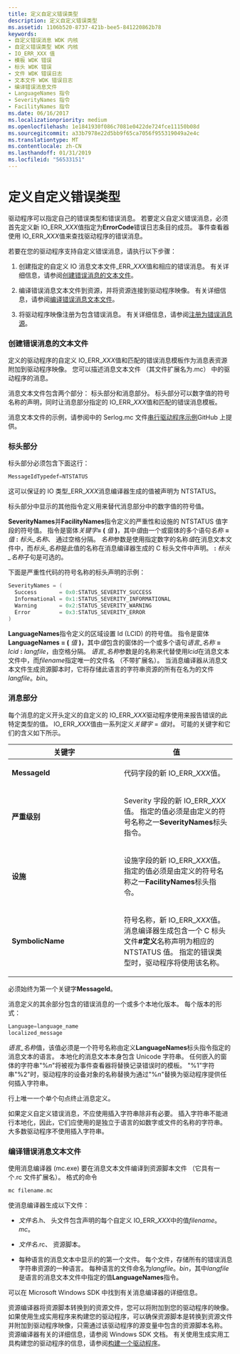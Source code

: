 ```yaml
---
title: 定义自定义错误类型
description: 定义自定义错误类型
ms.assetid: 1106b520-8737-421b-bee5-841220862b78
keywords:
- 自定义错误消息 WDK 内核
- 自定义错误类型 WDK 内核
- IO_ERR_XXX 值
- 模板 WDK 错误
- 标头 WDK 错误
- 文件 WDK 错误日志
- 文本文件 WDK 错误日志
- 编译错误消息文件
- LanguageNames 指令
- SeverityNames 指令
- FacilityNames 指令
ms.date: 06/16/2017
ms.localizationpriority: medium
ms.openlocfilehash: 1e1841930f086c7081e0422de724fce11150b08d
ms.sourcegitcommit: a33b7978e22d5bb9f65ca7056f955319049a2e4c
ms.translationtype: MT
ms.contentlocale: zh-CN
ms.lasthandoff: 01/31/2019
ms.locfileid: "56533151"
---
```

# <a name="defining-custom-error-types"></a>定义自定义错误类型





驱动程序可以指定自己的错误类型和错误消息。 若要定义自定义错误消息，必须首先定义新 IO\_ERR\_*XXX*值指定为**ErrorCode**错误日志条目的成员。 事件查看器使用 IO\_ERR\_*XXX*值来查找驱动程序的错误消息。

若要在您的驱动程序支持自定义错误消息，请执行以下步骤：

1.  创建指定的自定义 IO 消息文本文件\_ERR\_*XXX*值和相应的错误消息。 有关详细信息，请参阅[创建错误消息的文本文件](#ddk-creating-the-error-message-text-file-kg)。

2.  编译错误消息文本文件到资源，并将资源连接到驱动程序映像。 有关详细信息，请参阅[编译错误消息文本文件](#ddk-compiling-the-error-message-text-file-kg)。

3.  将驱动程序映像注册为包含错误消息。 有关详细信息，请参阅[注册为错误消息源](registering-as-a-source-of-error-messages.md)。

### <a href="" id="ddk-creating-the-error-message-text-file-kg"></a>创建错误消息的文本文件

定义的驱动程序的自定义 IO\_ERR\_*XXX*值和匹配的错误消息模板作为消息表资源附加到驱动程序映像。 您可以描述消息文本文件 （其文件扩展名为.mc） 中的驱动程序的消息。

消息文本文件包含两个部分： 标头部分和消息部分。 标头部分可以数字值的符号名称的声明，同时让消息部分指定的 IO\_ERR\_*XXX*值和匹配的错误消息模板。

消息文本文件的示例，请参阅中的 Serlog.mc 文件[串行驱动程序示例](https://go.microsoft.com/fwlink/p/?LinkId=617962)GitHub 上提供。

### <a name="header-section"></a>标头部分

标头部分必须包含下面这行：

```cpp
MessageIdTypedef=NTSTATUS
```

这可以保证的 IO 类型\_ERR\_*XXX*消息编译器生成的值被声明为 NTSTATUS。

标头部分中显示的其他指令定义用来替代消息部分中的数字值的符号值。

**SeverityNames**并**FacilityNames**指令定义的严重性和设施的 NTSTATUS 值字段的符号值。 指令是窗体<em>关键字</em>**= (** *值* **)**，其中*值*由一个或窗体的多个语句*名称* **=** *值* **:** *标头\_名称*、 通过空格分隔。 *名称*参数是使用指定数字的名称*值*在消息文本文件中，而*标头\_名称*是此值的名称在消息编译器生成的 C 标头文件中声明。 **:** *标头\_名称*子句是可选的。

下面是严重性代码的符号名称的标头声明的示例：

```cpp
SeverityNames = (
  Success       = 0x0:STATUS_SEVERITY_SUCCESS
  Informational = 0x1:STATUS_SEVERITY_INFORMATIONAL
  Warning       = 0x2:STATUS_SEVERITY_WARNING
  Error         = 0x3:STATUS_SEVERITY_ERROR
)
```

**LanguageNames**指令定义的区域设置 Id (LCID) 的符号值。 指令是窗体**LanguageNames = (** *值* **)**，其中*值*包含的窗体的一个或多个语句*语言\_名称* **=** *lcid* **:** *langfile*，由空格分隔。 *语言\_名称*参数是的名称来代替使用*lcid*在消息文本文件中，而*filename*指定唯一的文件名 （不带扩展名）。 当消息编译器从消息文本文件生成资源脚本时，它将存储此语言的字符串资源的所有在名为的文件*langfile*。*bin*。

### <a name="message-section"></a>消息部分

每个消息的定义开头定义的自定义的 IO\_ERR\_*XXX*驱动程序使用来报告错误的此特定类型的值。 IO\_ERR\_*XXX*值由一系列定义*关键字* = *值*对。 可能的关键字和它们的含义如下所示。

<table>
<colgroup>
<col width="50%" />
<col width="50%" />
</colgroup>
<thead>
<tr class="header">
<th>关键字</th>
<th>值</th>
</tr>
</thead>
<tbody>
<tr class="odd">
<td><p><strong>MessageId</strong></p></td>
<td><p>代码字段的新 IO_ERR_<em>XXX</em>值。</p></td>
</tr>
<tr class="even">
<td><p><strong>严重级别</strong></p></td>
<td><p>Severity 字段的新 IO_ERR_<em>XXX</em>值。 指定的值必须是由定义的符号名称之一<strong>SeverityNames</strong>标头指令。</p></td>
</tr>
<tr class="odd">
<td><p><strong>设施</strong></p></td>
<td><p>设施字段的新 IO_ERR_<em>XXX</em>值。 指定的值必须是由定义的符号名称之一<strong>FacilityNames</strong>标头指令。</p></td>
</tr>
<tr class="even">
<td><p><strong>SymbolicName</strong></p></td>
<td><p>符号名称，新 IO_ERR_<em>XXX</em>值。 消息编译器生成包含一个 C 标头文件<strong>#定义</strong>名称声明为相应的 NTSTATUS 值。 指定的错误类型时，驱动程序将使用该名称。</p></td>
</tr>
</tbody>
</table>

 

必须始终为第一个关键字**MessageId**。

消息定义的其余部分包含的错误消息的一个或多个本地化版本。 每个版本的形式：

```cpp
Language=language_name
localized_message
```

*语言\_名称*值，该值必须是一个符号名称由定义**LanguageNames**标头指令指定的消息文本的语言。 本地化的消息文本本身包含 Unicode 字符串。 任何嵌入的窗体的字符串"%*n*"将被视为事件查看器将替换记录错误时的模板。 "%1"字符串"%2"时，驱动程序的设备对象的名称替换为通过"%*n*"替换为驱动程序提供任何插入字符串。

行上唯一一个单个句点终止消息定义。

如果定义自定义错误消息，不应使用插入字符串除非有必要。 插入字符串不能进行本地化，因此，它们应使用的是独立于语言的如数字或文件的名称的字符串。 大多数驱动程序不使用插入字符串。

### <a href="" id="ddk-compiling-the-error-message-text-file-kg"></a>编译错误消息文本文件

使用消息编译器 (mc.exe) 要在消息文本文件编译到资源脚本文件 （它具有一个.rc 文件扩展名）。 格式的命令

```cpp
mc filename.mc
```

使消息编译器生成以下文件：

-   *文件名*.h、 头文件包含声明的每个自定义 IO\_ERR\_*XXX*中的值*filename*。*mc*。

-   *文件名*.rc、 资源脚本。

-   每种语言的消息文本中显示的的第一个文件。 每个文件，存储所有的错误消息字符串资源的一种语言。 每种语言的文件命名为*langfile*。*bin*，其中*langfile*是语言的消息文本文件中指定的值**LanguageNames**指令。

可以在 Microsoft Windows SDK 中找到有关消息编译器的详细信息。

资源编译器将资源脚本转换到的资源文件，您可以将附加到您的驱动程序的映像。 如果使用生成实用程序来构建您的驱动程序，可以确保资源脚本是转换到资源文件并附加到驱动程序映像，只需通过该驱动程序的源变量中包含的资源脚本名称。 资源编译器有关的详细信息，请参阅 Windows SDK 文档。 有关使用生成实用工具构建您的驱动程序的信息，请参阅[构建一个驱动程序](https://docs.microsoft.com/windows-hardware/drivers/develop/building-a-driver)。


 

 




